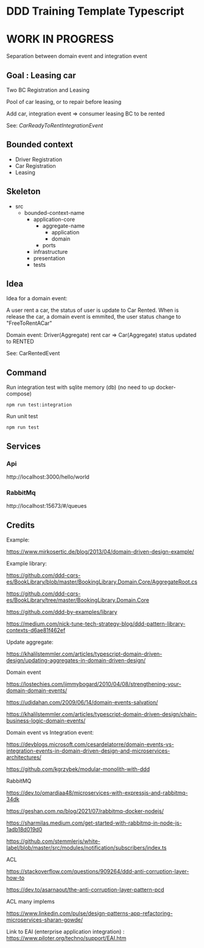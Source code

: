 # DDD Training Template Typescript

<h1>WORK IN PROGRESS</h1>

Separation between domain event and integration event


## Goal : Leasing car

Two BC Registration and Leasing

Pool of car leasing, or to repair before leasing

Add car, integration event  => consumer leasing BC to be rented

See: _CarReadyToRentIntegrationEvent_



## Bounded context

- Driver Registration
- Car Registration
- Leasing


## Skeleton


- src
  - bounded-context-name
    - application-core
      - aggregate-name
        - application
        - domain
      - ports
    - infrastructure
    - presentation
    - tests


## Idea

Idea for a domain event:

A user rent a car, the status of user is update to Car Rented.
When is release the car, a domain event is emmited, the user status change to "FreeToRentACar"

Domain event: Driver(Aggregate) rent car => Car(Aggregate) status updated to RENTED


See: CarRentedEvent


## Command

Run integration test with sqlite memory (db) (no need to up docker-compose)

    npm run test:integration

Run unit test

    npm run test


## Services

### Api

http://localhost:3000/hello/world

### RabbitMq

http://localhost:15673/#/queues


## Credits


Example:

https://www.mirkosertic.de/blog/2013/04/domain-driven-design-example/

Example library:

https://github.com/ddd-cqrs-es/BookLibrary/blob/master/BookingLibrary.Domain.Core/AggregateRoot.cs

https://github.com/ddd-cqrs-es/BookLibrary/tree/master/BookingLibrary.Domain.Core

https://github.com/ddd-by-examples/library

https://medium.com/nick-tune-tech-strategy-blog/ddd-pattern-library-contexts-d6ae81f462ef


Update aggregate:

https://khalilstemmler.com/articles/typescript-domain-driven-design/updating-aggregates-in-domain-driven-design/


Domain event

https://lostechies.com/jimmybogard/2010/04/08/strengthening-your-domain-domain-events/

https://udidahan.com/2009/06/14/domain-events-salvation/

https://khalilstemmler.com/articles/typescript-domain-driven-design/chain-business-logic-domain-events/

Domain event vs Integration event:

https://devblogs.microsoft.com/cesardelatorre/domain-events-vs-integration-events-in-domain-driven-design-and-microservices-architectures/

https://github.com/kgrzybek/modular-monolith-with-ddd


RabbitMQ

https://dev.to/omardiaa48/microservices-with-expressjs-and-rabbitmq-34dk

https://geshan.com.np/blog/2021/07/rabbitmq-docker-nodejs/

https://sharmilas.medium.com/get-started-with-rabbitmq-in-node-js-1adb18d019d0

https://github.com/stemmlerjs/white-label/blob/master/src/modules/notification/subscribers/index.ts


ACL

https://stackoverflow.com/questions/909264/ddd-anti-corruption-layer-how-to

https://dev.to/asarnaout/the-anti-corruption-layer-pattern-pcd

ACL many implems

https://www.linkedin.com/pulse/design-patterns-app-refactoring-microservices-sharan-gowde/

Link to EAI (enterprise application integration) : https://www.piloter.org/techno/support/EAI.htm
